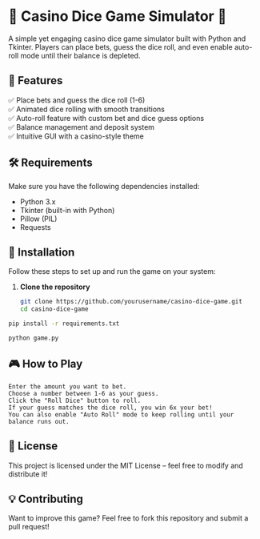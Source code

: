 # 🎲 Casino Dice Game Simulator 🎲  

A simple yet engaging casino dice game simulator built with Python and Tkinter. Players can place bets, guess the dice roll, and even enable auto-roll mode until their balance is depleted.

## 📌 Features  
✅ Place bets and guess the dice roll (1-6)  
✅ Animated dice rolling with smooth transitions  
✅ Auto-roll feature with custom bet and dice guess options  
✅ Balance management and deposit system  
✅ Intuitive GUI with a casino-style theme  

## 🛠️ Requirements  
Make sure you have the following dependencies installed:  
- Python 3.x  
- Tkinter (built-in with Python)  
- Pillow (PIL)  
- Requests  

## 🚀 Installation  
Follow these steps to set up and run the game on your system:  

1. **Clone the repository**  
   ```bash
   git clone https://github.com/yourusername/casino-dice-game.git
   cd casino-dice-game
   ```
```bash
pip install -r requirements.txt
```
```bash
python game.py
```


## 🎮 How to Play

    Enter the amount you want to bet.
    Choose a number between 1-6 as your guess.
    Click the "Roll Dice" button to roll.
    If your guess matches the dice roll, you win 6x your bet!
    You can also enable "Auto Roll" mode to keep rolling until your balance runs out.
    
## 📜 License

This project is licensed under the MIT License – feel free to modify and distribute it!
## 💡 Contributing

Want to improve this game? Feel free to fork this repository and submit a pull request!
